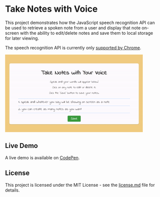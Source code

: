 # Take Notes with Voice
This project demonstrates how the JavaScript speech recognition API can be used to retrieve a spoken note from a user and display that note on-screen with the ability to edit/delete notes and save them to local storage for later viewing.

The speech recognition API is currently only [supported by Chrome](https://caniuse.com/#search=speech%20recognition).

![Take Notes with Voice Demo](demo-gif.gif "Take Notes with Voice Demo")

## Live Demo
A live demo is available on [CodePen](https://codepen.io/GeorgePark/pen/jpovrm).

## License
This project is licensed under the MIT License - see the [license.md](license.md) file for details.